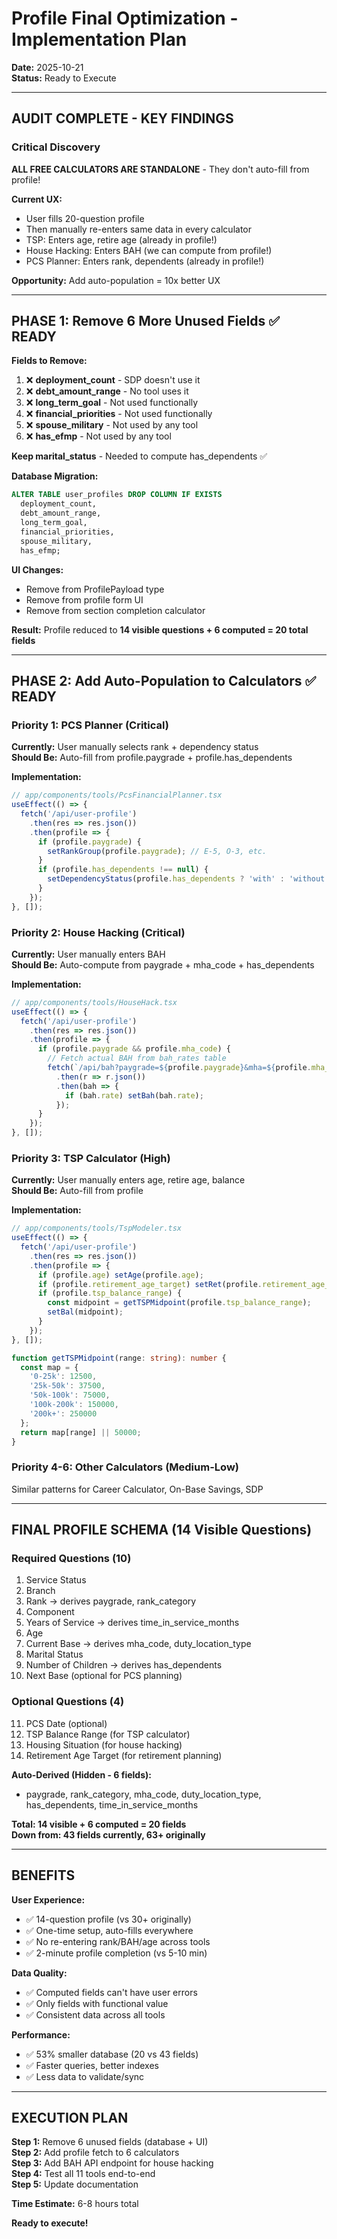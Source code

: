 # Profile Final Optimization - Implementation Plan

**Date:** 2025-10-21  
**Status:** Ready to Execute

---

## AUDIT COMPLETE - KEY FINDINGS

### Critical Discovery
**ALL FREE CALCULATORS ARE STANDALONE** - They don't auto-fill from profile!

**Current UX:**
- User fills 20-question profile
- Then manually re-enters same data in every calculator
- TSP: Enters age, retire age (already in profile!)
- House Hacking: Enters BAH (we can compute from profile!)
- PCS Planner: Enters rank, dependents (already in profile!)

**Opportunity:** Add auto-population = 10x better UX

---

## PHASE 1: Remove 6 More Unused Fields ✅ READY

**Fields to Remove:**
1. ❌ **deployment_count** - SDP doesn't use it
2. ❌ **debt_amount_range** - No tool uses it
3. ❌ **long_term_goal** - Not used functionally
4. ❌ **financial_priorities** - Not used functionally
5. ❌ **spouse_military** - Not used by any tool
6. ❌ **has_efmp** - Not used by any tool

**Keep marital_status** - Needed to compute has_dependents ✅

**Database Migration:**
```sql
ALTER TABLE user_profiles DROP COLUMN IF EXISTS
  deployment_count,
  debt_amount_range,
  long_term_goal,
  financial_priorities,
  spouse_military,
  has_efmp;
```

**UI Changes:**
- Remove from ProfilePayload type
- Remove from profile form UI
- Remove from section completion calculator

**Result:** Profile reduced to **14 visible questions + 6 computed = 20 total fields**

---

## PHASE 2: Add Auto-Population to Calculators ✅ READY

### Priority 1: PCS Planner (Critical)
**Currently:** User manually selects rank + dependency status  
**Should Be:** Auto-fill from profile.paygrade + profile.has_dependents  

**Implementation:**
```typescript
// app/components/tools/PcsFinancialPlanner.tsx
useEffect(() => {
  fetch('/api/user-profile')
    .then(res => res.json())
    .then(profile => {
      if (profile.paygrade) {
        setRankGroup(profile.paygrade); // E-5, O-3, etc.
      }
      if (profile.has_dependents !== null) {
        setDependencyStatus(profile.has_dependents ? 'with' : 'without');
      }
    });
}, []);
```

### Priority 2: House Hacking (Critical)
**Currently:** User manually enters BAH  
**Should Be:** Auto-compute from paygrade + mha_code + has_dependents

**Implementation:**
```typescript
// app/components/tools/HouseHack.tsx
useEffect(() => {
  fetch('/api/user-profile')
    .then(res => res.json())
    .then(profile => {
      if (profile.paygrade && profile.mha_code) {
        // Fetch actual BAH from bah_rates table
        fetch(`/api/bah?paygrade=${profile.paygrade}&mha=${profile.mha_code}&dependents=${profile.has_dependents}`)
          .then(r => r.json())
          .then(bah => {
            if (bah.rate) setBah(bah.rate);
          });
      }
    });
}, []);
```

### Priority 3: TSP Calculator (High)
**Currently:** User manually enters age, retire age, balance  
**Should Be:** Auto-fill from profile

**Implementation:**
```typescript
// app/components/tools/TspModeler.tsx
useEffect(() => {
  fetch('/api/user-profile')
    .then(res => res.json())
    .then(profile => {
      if (profile.age) setAge(profile.age);
      if (profile.retirement_age_target) setRet(profile.retirement_age_target);
      if (profile.tsp_balance_range) {
        const midpoint = getTSPMidpoint(profile.tsp_balance_range);
        setBal(midpoint);
      }
    });
}, []);

function getTSPMidpoint(range: string): number {
  const map = {
    '0-25k': 12500,
    '25k-50k': 37500,
    '50k-100k': 75000,
    '100k-200k': 150000,
    '200k+': 250000
  };
  return map[range] || 50000;
}
```

### Priority 4-6: Other Calculators (Medium-Low)
Similar patterns for Career Calculator, On-Base Savings, SDP

---

## FINAL PROFILE SCHEMA (14 Visible Questions)

### Required Questions (10)
1. Service Status
2. Branch
3. Rank → derives paygrade, rank_category
4. Component
5. Years of Service → derives time_in_service_months
6. Age
7. Current Base → derives mha_code, duty_location_type
8. Marital Status
9. Number of Children → derives has_dependents
10. Next Base (optional for PCS planning)

### Optional Questions (4)
11. PCS Date (optional)
12. TSP Balance Range (for TSP calculator)
13. Housing Situation (for house hacking)
14. Retirement Age Target (for retirement planning)

**Auto-Derived (Hidden - 6 fields):**
- paygrade, rank_category, mha_code, duty_location_type, has_dependents, time_in_service_months

**Total: 14 visible + 6 computed = 20 fields**  
**Down from: 43 fields currently, 63+ originally**

---

## BENEFITS

**User Experience:**
- ✅ 14-question profile (vs 30+ originally)
- ✅ One-time setup, auto-fills everywhere
- ✅ No re-entering rank/BAH/age across tools
- ✅ 2-minute profile completion (vs 5-10 min)

**Data Quality:**
- ✅ Computed fields can't have user errors
- ✅ Only fields with functional value
- ✅ Consistent data across all tools

**Performance:**
- ✅ 53% smaller database (20 vs 43 fields)
- ✅ Faster queries, better indexes
- ✅ Less data to validate/sync

---

## EXECUTION PLAN

**Step 1:** Remove 6 unused fields (database + UI)  
**Step 2:** Add profile fetch to 6 calculators  
**Step 3:** Add BAH API endpoint for house hacking  
**Step 4:** Test all 11 tools end-to-end  
**Step 5:** Update documentation  

**Time Estimate:** 6-8 hours total

**Ready to execute!**


